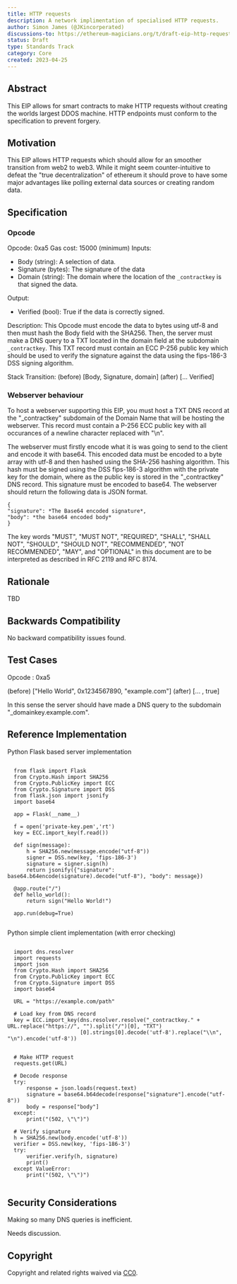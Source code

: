 ```yaml
---
title: HTTP requests
description: A network implimentation of specialised HTTP requests.
author: Simon James (@JKincorperated)
discussions-to: https://ethereum-magicians.org/t/draft-eip-http-requests-though-smart-contracts/14153
status: Draft
type: Standards Track
category: Core
created: 2023-04-25
---
```


## Abstract

This EIP allows for smart contracts to make HTTP requests without creating the worlds largest DDOS machine. HTTP endpoints must conform to the specification to prevent forgery.

## Motivation

This EIP allows HTTP requests which should allow for an smoother transition from web2 to web3. While it might seem counter-intuitive to defeat the "true decentralization" of ethereum it should prove to have some major advantages like polling external data sources or creating random data.

## Specification

### Opcode

Opcode: 0xa5
Gas cost: 15000 (minimum)
Inputs:

- Body (string): A selection of data.
- Signature (bytes): The signature of the data
- Domain (string): The domain where the location of the ```_contractkey``` is that signed the data.

Output:

- Verified (bool): True if the data is correctly signed.

Description:
This Opcode must encode the data to bytes using utf-8 and then must hash the Body field with the SHA256. Then, the server must make a DNS query to a TXT located in the domain field at the subdomain ```_contractkey```. This TXT record must contain an ECC P-256 public key which should be used to verify the signature against the data using the fips-186-3 DSS signing algorithm.

Stack Transition:
(before) [Body, Signature, domain]
(after)  [... Verified]

 
### Webserver behaviour
  
To host a webserver supporting this EIP, you must host a TXT DNS record at the "_contractkey" subdomain of the Domain Name that will be hosting the webserver. This record must contain a P-256 ECC public key with all occurances of a newline character replaced with "\\n".

The webserver must firstly encode what it is was going to send to the client and encode it with base64. This encoded data must be encoded to a byte array with utf-8 and then hashed using the SHA-256 hashing algorithm. This hash must be signed using the DSS fips-186-3 algorithm with the private key for the domain, where as the public key is stored in the "_contractkey" DNS record. This signature must be encoded to base64. The webserver should return the following data is JSON format.

  ```
{
  "signature": *The Base64 encoded signature*,
  "body": *the base64 encoded body*
 }
  ```

The key words "MUST", "MUST NOT", "REQUIRED", "SHALL", "SHALL NOT", "SHOULD", "SHOULD NOT", "RECOMMENDED", "NOT RECOMMENDED", "MAY", and "OPTIONAL" in this document are to be interpreted as described in RFC 2119 and RFC 8174.

## Rationale

TBD

## Backwards Compatibility

No backward compatibility issues found.

## Test Cases

Opcode : 0xa5

(before) ["Hello World", 0x1234567890, "example.com"]
(after)  [... , true]

In this sense the server should have made a DNS query to the subdomain "\_domainkey.example.com".

## Reference Implementation

Python Flask based server implementation

```

  from flask import Flask
  from Crypto.Hash import SHA256
  from Crypto.PublicKey import ECC
  from Crypto.Signature import DSS
  from flask.json import jsonify
  import base64

  app = Flask(__name__)

  f = open('private-key.pem','rt')
  key = ECC.import_key(f.read())

  def sign(message):
      h = SHA256.new(message.encode("utf-8"))
      signer = DSS.new(key, 'fips-186-3')
      signature = signer.sign(h)
      return jsonify({"signature": base64.b64encode(signature).decode("utf-8"), "body": message})

  @app.route("/")
  def hello_world():
      return sign("Hello World!")

  app.run(debug=True)
  
```
  
Python simple client implementation (with error checking)

```

  import dns.resolver
  import requests
  import json
  from Crypto.Hash import SHA256
  from Crypto.PublicKey import ECC
  from Crypto.Signature import DSS
  import base64
  
  URL = "https://example.com/path"
  
  # Load key from DNS record
  key = ECC.import_key(dns.resolver.resolve("_contractkey." + URL.replace("https://", "").split("/")[0], "TXT")
                       [0].strings[0].decode('utf-8').replace("\\n", "\n").encode('utf-8'))
  
  
  # Make HTTP request
  requests.get(URL)

  # Decode response
  try:
      response = json.loads(request.text)
      signature = base64.b64decode(response["signature"].encode("utf-8"))
      body = response["body"]
  except:
      print("(502, \"\")")

  # Verify signature
  h = SHA256.new(body.encode('utf-8'))
  verifier = DSS.new(key, 'fips-186-3')
  try:
      verifier.verify(h, signature)
      print()
  except ValueError:
      print("(502, \"\")")
      
```

## Security Considerations
  
Making so many DNS queries is inefficient.

Needs discussion.

## Copyright

Copyright and related rights waived via [CC0](../LICENSE.md).
